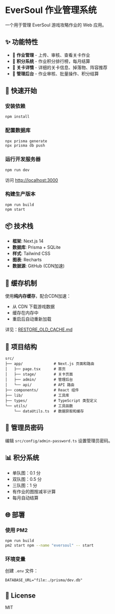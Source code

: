 # EverSoul 作业管理系统

一个用于管理 EverSoul 游戏攻略作业的 Web 应用。

## ✨ 功能特性

- 📝 **作业管理** - 上传、审核、查看关卡作业
- 💎 **积分系统** - 作业积分排行榜，每月结算
- 🎯 **关卡详情** - 详细的关卡信息、掉落物、阵容推荐
- 🔐 **管理后台** - 作业审核、批量操作、积分结算

## 🚀 快速开始

### 安装依赖

```bash
npm install
```

### 配置数据库

```bash
npx prisma generate
npx prisma db push
```

### 运行开发服务器

```bash
npm run dev
```

访问 [http://localhost:3000](http://localhost:3000)

### 构建生产版本

```bash
npm run build
npm start
```

## 📦 技术栈

- **框架**: Next.js 14
- **数据库**: Prisma + SQLite
- **样式**: Tailwind CSS
- **图表**: Recharts
- **数据源**: GitHub (CDN加速)

## 🎯 缓存机制

使用**纯内存缓存**，配合CDN加速：
- 从 CDN 下载游戏数据
- 缓存在内存中
- 重启后自动重新加载

详见：[RESTORE_OLD_CACHE.md](./RESTORE_OLD_CACHE.md)

## 📁 项目结构

```
src/
├── app/              # Next.js 页面和路由
│   ├── page.tsx      # 首页
│   ├── stage/        # 关卡页面
│   ├── admin/        # 管理后台
│   └── api/          # API 路由
├── components/       # React 组件
├── lib/              # 工具库
├── types/            # TypeScript 类型定义
└── utils/            # 工具函数
    └── dataUtils.ts  # 数据获取和缓存
```

## 🔧 管理员密码

编辑 `src/config/admin-password.ts` 设置管理员密码。

## 📊 积分系统

- 单队图：0.1 分
- 双队图：0.5 分
- 三队图：1 分
- 有作业的图按减半计算
- 每月自动结算

## 🌐 部署

### 使用 PM2

```bash
npm run build
pm2 start npm --name "eversoul" -- start
```

### 环境变量

创建 `.env` 文件：
```env
DATABASE_URL="file:./prisma/dev.db"
```

## 📝 License

MIT
